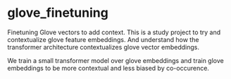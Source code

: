 # glove_finetuning
Finetuning Glove vectors to add context. This is a study project to try and contextualize glove feature embeddings. And understand how the transformer architecture contextualizes glove vector embeddings.

We train a small transformer model over glove embeddings and train glove embeddings to be more contextual and less biased by co-occurence.
